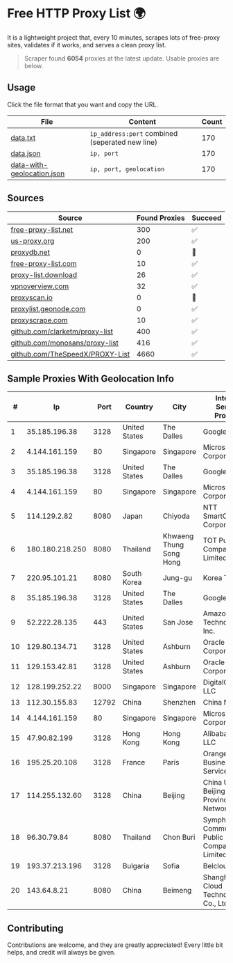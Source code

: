 
# Free HTTP Proxy List 🌍

It is a lightweight project that, every 10 minutes, scrapes lots of free-proxy sites, validates if it works, and serves a clean proxy list.


> Scraper found **6054** proxies at the latest update. Usable proxies are below.

## Usage

Click the file format that you want and copy the URL.


|File|Content|Count|
|----|-------|-----|
|[data.txt](https://raw.githubusercontent.com/themiralay/Proxy-List-World/master/data.txt)|`ip_address:port` combined (seperated new line)|170|
|[data.json](https://raw.githubusercontent.com/themiralay/Proxy-List-World/master/data.json)|`ip, port`|170|
|[data-with-geolocation.json](https://raw.githubusercontent.com/themiralay/Proxy-List-World/master/data-with-geolocation.json)|`ip, port, geolocation`|170|

## Sources

|Source|Found Proxies|Succeed|
|------|-------------|-------|
|[free-proxy-list.net](https://free-proxy-list.net)|300|✅|
|[us-proxy.org](https://www.us-proxy.org)|200|✅|
|[proxydb.net](http://proxydb.net)|0|🚫|
|[free-proxy-list.com](https://free-proxy-list.com/?page=&port=&type%5B%5D=http&type%5B%5D=https&up_time=0&search=Search)|10|✅|
|[proxy-list.download](https://www.proxy-list.download/HTTP)|26|✅|
|[vpnoverview.com](https://vpnoverview.com/privacy/anonymous-browsing/free-proxy-servers)|32|✅|
|[proxyscan.io](https://www.proxyscan.io)|0|🚫|
|[proxylist.geonode.com](https://proxylist.geonode.com/api/proxy-list?limit=300&page=1&sort_by=lastChecked&sort_type=desc&protocols=http,https)|0|✅|
|[proxyscrape.com](https://api.proxyscrape.com/v2/?request=displayproxies&protocol=http&timeout=10000&country=all&ssl=all&anonymity=all)|10|✅|
|[github.com/clarketm/proxy-list](https://raw.githubusercontent.com/clarketm/proxy-list/master/proxy-list-raw.txt)|400|✅|
|[github.com/monosans/proxy-list](https://raw.githubusercontent.com/monosans/proxy-list/main/proxies/http.txt)|416|✅|
|[github.com/TheSpeedX/PROXY-List](https://raw.githubusercontent.com/TheSpeedX/PROXY-List/master/http.txt)|4660|✅|


## Sample Proxies With Geolocation Info

|#|Ip|Port|Country|City|Internet Service Provider|
|-|--|----|-------|----|-------------------------|
|1|35.185.196.38|3128|United States|The Dalles|Google LLC|
|2|4.144.161.159|80|Singapore|Singapore|Microsoft Corporation|
|3|35.185.196.38|3128|United States|The Dalles|Google LLC|
|4|4.144.161.159|80|Singapore|Singapore|Microsoft Corporation|
|5|114.129.2.82|8080|Japan|Chiyoda|NTT SmartConnect Corporation|
|6|180.180.218.250|8080|Thailand|Khwaeng Thung Song Hong|TOT Public Company Limited|
|7|220.95.101.21|8080|South Korea|Jung-gu|Korea Telecom|
|8|35.185.196.38|3128|United States|The Dalles|Google LLC|
|9|52.222.28.135|443|United States|San Jose|Amazon Technologies Inc.|
|10|129.80.134.71|3128|United States|Ashburn|Oracle Corporation|
|11|129.153.42.81|3128|United States|Ashburn|Oracle Corporation|
|12|128.199.252.22|8000|Singapore|Singapore|DigitalOcean, LLC|
|13|112.30.155.83|12792|China|Shenzhen|China Mobile|
|14|4.144.161.159|80|Singapore|Singapore|Microsoft Corporation|
|15|47.90.82.199|3128|Hong Kong|Hong Kong|Alibaba.com LLC|
|16|195.25.20.108|3128|France|Paris|Orange Business Services|
|17|114.255.132.60|3128|China|Beijing|China Unicom Beijing Province Network|
|18|96.30.79.84|8080|Thailand|Chon Buri|Symphony Communication Public Company Limited|
|19|193.37.213.196|3128|Bulgaria|Sofia|Belcloud LTD|
|20|143.64.8.21|8080|China|Beimeng|Shanghai Blue Cloud Technology Co., Ltd|



## Contributing

Contributions are welcome, and they are greatly appreciated! Every
little bit helps, and credit will always be given.

